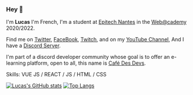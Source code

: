 ### Hey 👋

I'm **Lucas** I'm French, I'm a student at [Epitech Nantes](https://www.epitech.eu/fr/ecole-informatique-nantes/) in the [Web@cademy](https://www.webacademie.org/) 2020/2022.

Find me on [Twitter](https://twitter.com/Sk8rus1), [FaceBook](https://www.facebook.com/lucas.lebodo.3/), [Twitch](https://www.twitch.tv/sk8rux), and on my [YouTube Channel](https://www.youtube.com/channel/UCoQcU2O-zEYnBeT300sV6cA), And I have a [Discord Server](https://discord.gg/ywAeMggHUg).

I'm part of a discord developer community whose goal is to offer an e-learning platform, open to all, this name is [Café Des Devs](https://github.com/cafe-des-devs).

Skills: VUE JS / REACT / JS / HTML / CSS

[![Lucas's GitHub stats](https://github-readme-stats.vercel.app/api?username=Lucas-LeBodo&show_icons=true&theme=merko&count_private=true)](https://github.com/anuraghazra/github-readme-stats)
[![Top Langs](https://github-readme-stats.vercel.app/api/top-langs/?username=Lucas-LeBodo&layout=compact&theme=dark)](https://github.com/anuraghazra/github-readme-stats)